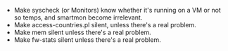 * Make syscheck (or Monitors) know whether it's running on a VM or not so temps, and smartmon become irrelevant.
* Make access-countries.pl silent, unless there's a real problem.
* Make mem silent unless there's a real problem.
* Make fw-stats silent unless there's a real problem.
